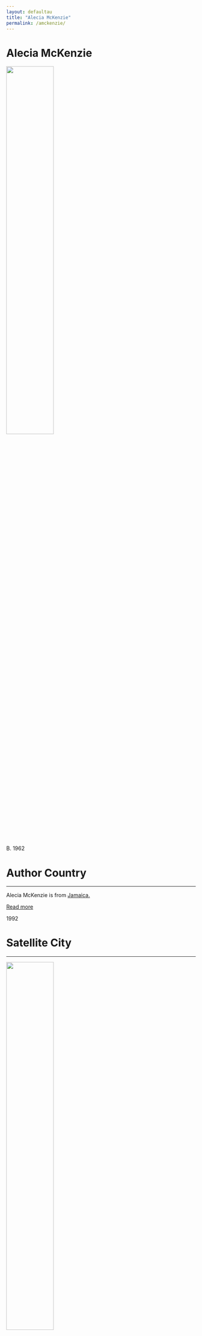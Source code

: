 ```yaml
---
layout: defaultau
title: "Alecia McKenzie"
permalink: /amckenzie/
---
```

<!-- partial:index.partial.html -->
<div class="content">
    <h1>Alecia McKenzie</h1>
    <div class="quote">
        <div><img src="http://www.shortstoryconference.org/sites/default/files/SS%20Conference%20-%202016%20-%20Photo%20of%20Alecia%20McKenzie.JPG" height="50%" width = "50%" class="logo"></div>
    </div>
    <div class="timeline">
        <div style="padding-bottom:100px;"></div>
        <div class="block">
            <div class="date right"><p class="right"> B. 1962 </p></div>
            <div class="dot"></div>
            <div class="left first">
            <div class="author_country">
                <h1>Author Country</h1><hr>
          <div class="aclocation">  <p>Alecia McKenzie is from <a href="{{ site.baseurl }}/4">Jamaica.</a></p></div>
                <div class="acreadmore"><a href="https://en.wikipedia.org/wiki/Alecia_McKenzie" target="_blank">Read more</a></div>
            </div>
            </div>
        </div>
         <div class="block">
            <div class="date left"><p class="left">1992</p></div>
            <div class="dot"></div>
            <div class="right hide">
                <h1>Satellite City</h1><hr>
                <p><img src="https://i.gr-assets.com/images/S/compressed.photo.goodreads.com/books/1266826720l/4594966.jpg" height="50%" width = "50%"></p>
                <p>
                Language: English<br/>
                Publisher: Longman<br/>
                Pub_location: London, England<br/>
                Genre: Fiction (Short Story Collection)<br/>
                Length: 200<br/>                   </p>
            </div>
        </div>
        <div class="block">
            <div class="date right"><p class="right">1995</p></div>
            <div class="dot"></div>
            <div class="left hide">
                <h1>When the rain stopped in Natland</h1><hr>
                <p><img src="https://images-na.ssl-images-amazon.com/images/I/61X9i0ErSAL._SX398_BO1,204,203,200_.jpg" height="50%" width = "50%"></p>
                <p>
                Language: English <br/>
                Publisher: Longman <br/>
                Pub_location: London, England <br/>
                Genre: Fiction (Short Story Collection) <br/>
                Length: 95</p>
            </div>
        </div>
        <div class="block">
            <div class="date left"><p class="left">2005</p></div>
            <div class="dot"></div>
            <div class="right hide">
                <h1>Doctor's Orders</h1><hr>
                <p><img src="https://images-na.ssl-images-amazon.com/images/I/51cxnBh6ZxL._SX324_BO1,204,203,200_.jpg" height="50%" width = "50%"></p>
                <p>
                Language: English <br/>
                Publisher: Heinemann <br/>
                Pub_location: Portsmouth, NH, United States <br/>
                Genre: Fiction (Short Story Collection) <br/>
                Length: 107</p>
            </div>
             <div class="block">
            <div class="date right"><p class="right">2011</p></div>
            <div class="dot"></div>
            <div class="left hide">
                <h1>Sweetheart</h1><hr>
                <p><img src="https://m.media-amazon.com/images/I/51t+pBpbA7L._SX326_BO1,204,203,200_.jpg" height="50%" width = "50%"></p>
                <p>
                Language: English<br/>
                Publisher: Peepal Tree Press Ltd<br/>
                Pub_location: Leeds, LDN, England<br/>
                Genre: Fiction (Short Story Collection)<br/>
                Length: 138<br/>                   </p>
            </div>
        </div>
        <div class="block">
                <div class="date left"><p class="left">2020</p></div>
                <div class="dot"></div>
                <div class="righ hide">
                    <h1>A Million Aunties</h1><hr>
                    <p><img src="https://images-na.ssl-images-amazon.com/images/I/51HuJ8DmQJS._SX316_BO1,204,203,200_.jpg" height="50%" width = "50%"></p>
                    <p>
                    Language: English <br/>
                    Publisher: Akashic Books		 <br/>
                    Pub_location: Brooklyn, NY, United States <br/>
                    Genre: Fiction (Novel) <br/>
                    Length: 102</p>
                </div>
            </div>
       </div>
  <!-- partial -->
<script src='https://cdnjs.cloudflare.com/ajax/libs/jquery/3.1.1/jquery.min.js'></script><script  src="{{ site.baseurl }}/assets/js/authorscript.js"></script>